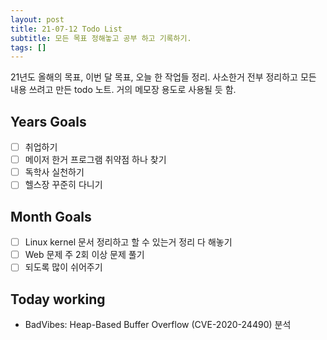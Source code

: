 ```yaml
---
layout: post
title: 21-07-12 Todo List
subtitle: 모든 목표 정해놓고 공부 하고 기록하기.
tags: []
---
```


21년도 올해의 목표, 이번 달 목표, 오늘 한 작업들 정리. 사소한거 전부 정리하고 모든 내용 쓰려고 만든 todo 노트. 거의 메모장 용도로 사용될 듯 함.

## Years Goals
- [ ] 취업하기
- [ ] 메이저 한거 프로그램 취약점 하나 찾기
- [ ] 독학사 실천하기
- [ ] 헬스장 꾸준히 다니기

## Month Goals
- [ ] Linux kernel 문서 정리하고 할 수 있는거 정리 다 해놓기
- [ ] Web 문제 주 2회 이상 문제 풀기
- [ ] 되도록 많이 쉬어주기

## Today working
- BadVibes: Heap-Based Buffer Overflow (CVE-2020-24490) 분석